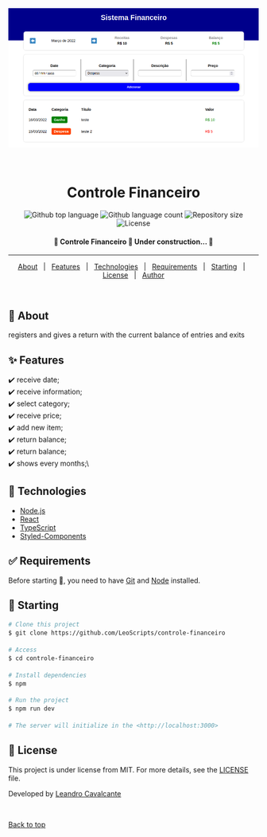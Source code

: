 <div align="center" id="top">
  <img src="./preview/preview.png" alt="Controle Financeiro" />

  &#xa0;

  <!-- <a href="https://controlefinanceiro.netlify.app">Demo</a> -->
</div>

<h1 align="center">Controle Financeiro</h1>

<p align="center">
  <img alt="Github top language" src="https://img.shields.io/github/languages/top/LeoScripts/controle-financeiro?color=2A07EB">

  <img alt="Github language count" src="https://img.shields.io/github/languages/count/LeoScripts/controle-financeiro?color=2A07EB">

  <img alt="Repository size" src="https://img.shields.io/github/repo-size/LeoScripts/controle-financeiro?color=2A07EB">

  <img alt="License" src="https://img.shields.io/github/license/LeoScripts/controle-financeiro?color=2A07EB">


</p>

 <h4 align="center">
	🚧  Controle Financeiro 🚀 Under construction...  🚧
</h4>

<hr>

<p align="center">
  <a href="#dart-about">About</a> &#xa0; | &#xa0;
  <a href="#sparkles-features">Features</a> &#xa0; | &#xa0;
  <a href="#rocket-technologies">Technologies</a> &#xa0; | &#xa0;
  <a href="#white_check_mark-requirements">Requirements</a> &#xa0; | &#xa0;
  <a href="#checkered_flag-starting">Starting</a> &#xa0; | &#xa0;
  <a href="#memo-license">License</a> &#xa0; | &#xa0;
  <a href="https://github.com/LeoScripts" target="_blank">Author</a>
</p>

<br>

## :dart: About ##

registers and gives a return with the current balance of entries and exits

## :sparkles: Features ##

:heavy_check_mark:  receive date;\
:heavy_check_mark: receive information;\
:heavy_check_mark: select category;\
:heavy_check_mark: receive price;\
:heavy_check_mark: add new item;\
:heavy_check_mark: return balance;\
:heavy_check_mark: return balance;\
:heavy_check_mark: shows every months;\


## :rocket: Technologies ##


- [Node.js](https://nodejs.org/en/)
- [React](https://pt-br.reactjs.org/)
- [TypeScript](https://www.typescriptlang.org/)
- [Styled-Components](https://styled-components.com/)

## :white_check_mark: Requirements ##

Before starting :checkered_flag:, you need to have [Git](https://git-scm.com) and [Node](https://nodejs.org/en/) installed.

## :checkered_flag: Starting ##

```bash
# Clone this project
$ git clone https://github.com/LeoScripts/controle-financeiro

# Access
$ cd controle-financeiro

# Install dependencies
$ npm

# Run the project
$ npm run dev

# The server will initialize in the <http://localhost:3000>
```

## :memo: License ##

This project is under license from MIT. For more details, see the [LICENSE](LICENSE.md) file.


Developed by <a href="https://github.com/LeoScripts}" target="_blank">Leandro Cavalcante</a>

&#xa0;

<a href="#top">Back to top</a>
